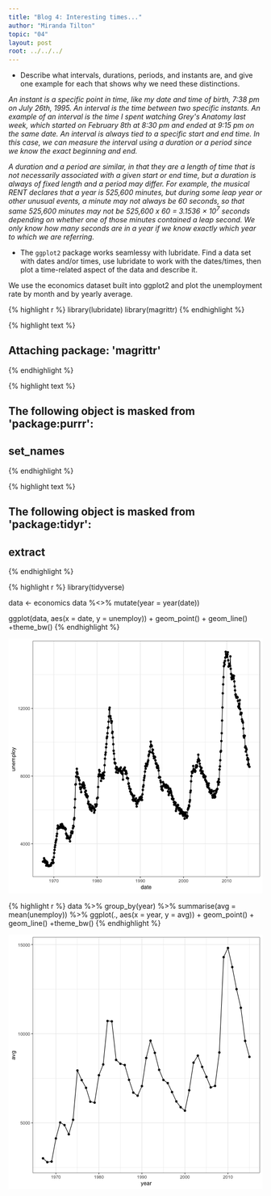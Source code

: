 ```yaml
---
title: "Blog 4: Interesting times..."
author: "Miranda Tilton"
topic: "04"
layout: post
root: ../../../
---
```


- Describe what intervals, durations, periods, and instants are, and give one example for each that shows why we need these distinctions.

*An instant is a specific point in time, like my date and time of birth, 7:38 pm on July 26th, 1995. An interval is the time between two specific instants. An example of an interval is the time I spent watching Grey's Anatomy last week, which started on February 8th at 8:30 pm and ended at 9:15 pm on the same date. An interval is always tied to a specific start and end time. In this case, we can measure the interval using a duration or a period since we know the exact beginning and end.*

*A duration and a period are similar, in that they are a length of time that is not necessarily associated with a given start or end time, but a duration is always of fixed length and a period may differ. For example, the musical RENT declares that a year is 525,600 minutes, but during some leap year or other unusual events, a minute may not always be 60 seconds, so that same 525,600 minutes may not be 525,600 x 60 = 3.1536 &times; 10<sup>7</sup> seconds depending on whether one of those minutes contained a leap second. We only know how many seconds are in a year if we know exactly which year to which we are referring.*

- The `ggplot2` package works seamlessy with lubridate. Find a data set with dates and/or times, use lubridate to work with the dates/times, then plot a time-related aspect of the data and describe it.

We use the economics dataset built into ggplot2 and plot the unemployment rate by month and by yearly average.


{% highlight r %}
library(lubridate)
library(magrittr)
{% endhighlight %}



{% highlight text %}
## 
## Attaching package: 'magrittr'
{% endhighlight %}



{% highlight text %}
## The following object is masked from 'package:purrr':
## 
##     set_names
{% endhighlight %}



{% highlight text %}
## The following object is masked from 'package:tidyr':
## 
##     extract
{% endhighlight %}



{% highlight r %}
library(tidyverse)

data <- economics
data %<>% mutate(year = year(date))

ggplot(data, aes(x = date, y = unemploy)) +
  geom_point() + geom_line() +theme_bw()
{% endhighlight %}

![center](../figure/04/TiltonMiranda/unnamed-chunk-1-1.png)

{% highlight r %}
data %>% group_by(year) %>% summarise(avg = mean(unemploy)) %>%
  ggplot(., aes(x = year, y = avg)) + geom_point() + geom_line() +theme_bw()
{% endhighlight %}

![center](../figure/04/TiltonMiranda/unnamed-chunk-1-2.png)

